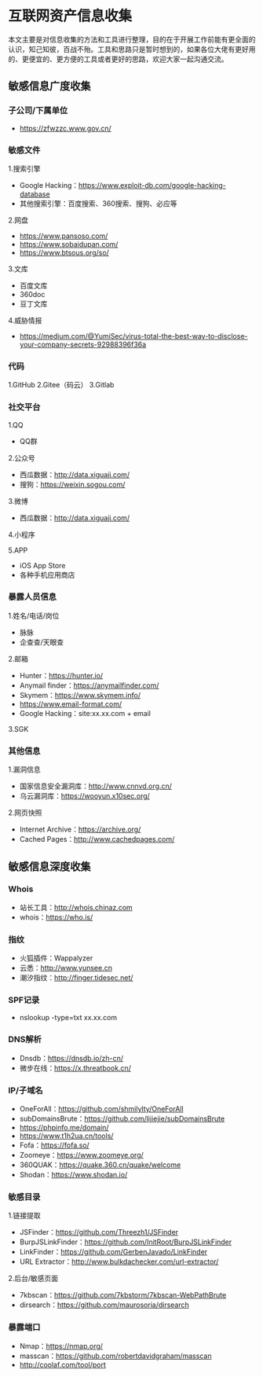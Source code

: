 # 互联网资产信息收集
本文主要是对信息收集的方法和工具进行整理，目的在于开展工作前能有更全面的认识，知己知彼，百战不殆。工具和思路只是暂时想到的，如果各位大佬有更好用的、更便宜的、更方便的工具或者更好的思路，欢迎大家一起沟通交流。

## 敏感信息广度收集

### 子公司/下属单位

* https://zfwzzc.www.gov.cn/

### 敏感文件

1.搜索引擎
* Google Hacking：https://www.exploit-db.com/google-hacking-database
* 其他搜索引擎：百度搜索、360搜索、搜狗、必应等

2.网盘
* https://www.pansoso.com/
* https://www.sobaidupan.com/
* https://www.btsous.org/so/

3.文库
* 百度文库
* 360doc
* 豆丁文库

4.威胁情报
* https://medium.com/@YumiSec/virus-total-the-best-way-to-disclose-your-company-secrets-92988396f36a

### 代码

1.GitHub
2.Gitee（码云）
3.Gitlab

### 社交平台

1.QQ
* QQ群

2.公众号
*  西瓜数据：http://data.xiguaji.com/
*  搜狗：https://weixin.sogou.com/

3.微博
*  西瓜数据：http://data.xiguaji.com/

4.小程序

5.APP
* iOS App Store
* 各种手机应用商店

### 暴露人员信息

1.姓名/电话/岗位
* 脉脉
* 企查查/天眼查

2.邮箱
* Hunter：https://hunter.io/
* Anymail finder：https://anymailfinder.com/
* Skymem：https://www.skymem.info/
* https://www.email-format.com/
* Google Hacking：site:xx.xx.com + email

3.SGK

### 其他信息

1.漏洞信息
* 国家信息安全漏洞库：http://www.cnnvd.org.cn/
* 乌云漏洞库：https://wooyun.x10sec.org/

2.网页快照
* Internet Archive：https://archive.org/
*  Cached Pages：http://www.cachedpages.com/

## 敏感信息深度收集

### Whois

* 站长工具：http://whois.chinaz.com
* whois：https://who.is/

### 指纹

* 火狐插件：Wappalyzer
* 云悉：http://www.yunsee.cn
* 潮汐指纹：http://finger.tidesec.net/

### SPF记录

* nslookup -type=txt xx.xx.com

### DNS解析

* Dnsdb：https://dnsdb.io/zh-cn/
* 微步在线：https://x.threatbook.cn/

### IP/子域名

* OneForAll：https://github.com/shmilylty/OneForAll
* subDomainsBrute：https://github.com/lijiejie/subDomainsBrute
* https://phpinfo.me/domain/
* https://www.t1h2ua.cn/tools/
* Fofa：https://fofa.so/
* Zoomeye：https://www.zoomeye.org/
* 360QUAK：https://quake.360.cn/quake/welcome
* Shodan：https://www.shodan.io/

### 敏感目录

1.链接提取
* JSFinder：https://github.com/Threezh1/JSFinder
* BurpJSLinkFinder：https://github.com/InitRoot/BurpJSLinkFinder
* LinkFinder：https://github.com/GerbenJavado/LinkFinder
* URL Extractor：http://www.bulkdachecker.com/url-extractor/

2.后台/敏感页面
* 7kbscan：https://github.com/7kbstorm/7kbscan-WebPathBrute
* dirsearch：https://github.com/maurosoria/dirsearch

### 暴露端口

* Nmap：https://nmap.org/
* masscan：https://github.com/robertdavidgraham/masscan
* http://coolaf.com/tool/port


